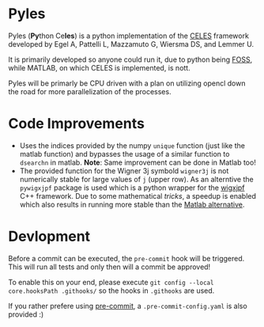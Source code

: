 # Pyles

Pyles (**Py**thon Ce**les**) is a python implementation of the [CELES](https://github.com/disordered-photonics/celes) framework developed by Egel A, Pattelli L, Mazzamuto G, Wiersma DS, and Lemmer U.

It is primarily developed so anyone could run it, due to python being [FOSS](https://en.wikipedia.org/wiki/Free_and_open-source_software), while MATLAB, on which CELES is implemented, is nott.

Pyles will be primarly be CPU driven with a plan on utilizing opencl down the road for more parallelization of the processes.

# Code Improvements

- Uses the indices provided by the numpy `unique` function (just like the matlab function) and bypasses the usage of a similar function to `dsearchn` in matlab. **Note**: Same improvement can be done in Matlab too!
- The provided function for the Wigner 3j symbold `wigner3j` is not numerically stable for large values of `j` (upper row). As an alterntive the `pywigxjpf` package is used which is a python wrapper for the [wigxjpf](http://fy.chalmers.se/subatom/wigxjpf/) C++ framework. Due to some mathematical *tricks*, a speedup is enabled which also results in running more stable than the [Matlab alternative](https://de.mathworks.com/matlabcentral/fileexchange/5275-wigner3j-m).

# Devlopment

Before a commit can be executed, the `pre-commit` hook will be triggered. This will run all tests and only then will a commit be approved!

To enable this on your end, please execute `git config --local core.hooksPath .githooks/` so the hooks in `.githooks` are used.

If you rather prefere using [pre-commit](https://pre-commit.com/), a `.pre-commit-config.yaml` is also provided :)